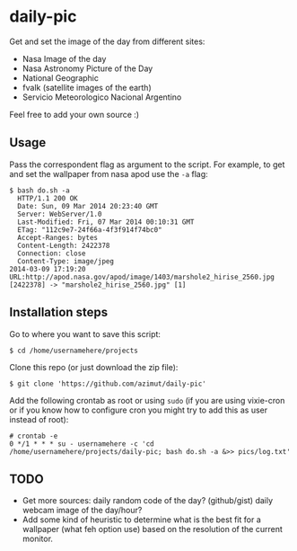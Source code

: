 daily-pic
=========

Get and set the image of the day from different sites:

* Nasa Image of the day
* Nasa Astronomy Picture of the Day
* National Geographic
* fvalk (satellite images of the earth)
* Servicio Meteorologico Nacional Argentino

Feel free to add your own source :)

Usage
-----

Pass the correspondent flag as argument to the script.
For example, to get and set the wallpaper from nasa apod use the ```-a``` flag:

```
$ bash do.sh -a
  HTTP/1.1 200 OK
  Date: Sun, 09 Mar 2014 20:23:40 GMT
  Server: WebServer/1.0
  Last-Modified: Fri, 07 Mar 2014 00:10:31 GMT
  ETag: "112c9e7-24f66a-4f3f914f74bc0"
  Accept-Ranges: bytes
  Content-Length: 2422378
  Connection: close
  Content-Type: image/jpeg
2014-03-09 17:19:20 URL:http://apod.nasa.gov/apod/image/1403/marshole2_hirise_2560.jpg [2422378] -> "marshole2_hirise_2560.jpg" [1]
```

Installation steps
------------------

Go to where you want to save this script:
```
$ cd /home/usernamehere/projects
```
Clone this repo (or just download the zip file):
```
$ git clone 'https://github.com/azimut/daily-pic'
```
Add the following crontab as root or using ```sudo``` (if you are using vixie-cron or if you know how to configure cron you might try to add this as user instead of root):
```
# crontab -e
0 */1 * * * su - usernamehere -c 'cd /home/usernamehere/projects/daily-pic; bash do.sh -a &>> pics/log.txt'
```

TODO
----

* Get more sources: daily random code of the day? (github/gist) daily webcam image of the day/hour?
* Add some kind of heuristic to determine what is the best fit for a wallpaper (what feh option use) based on the resolution of the current monitor.
